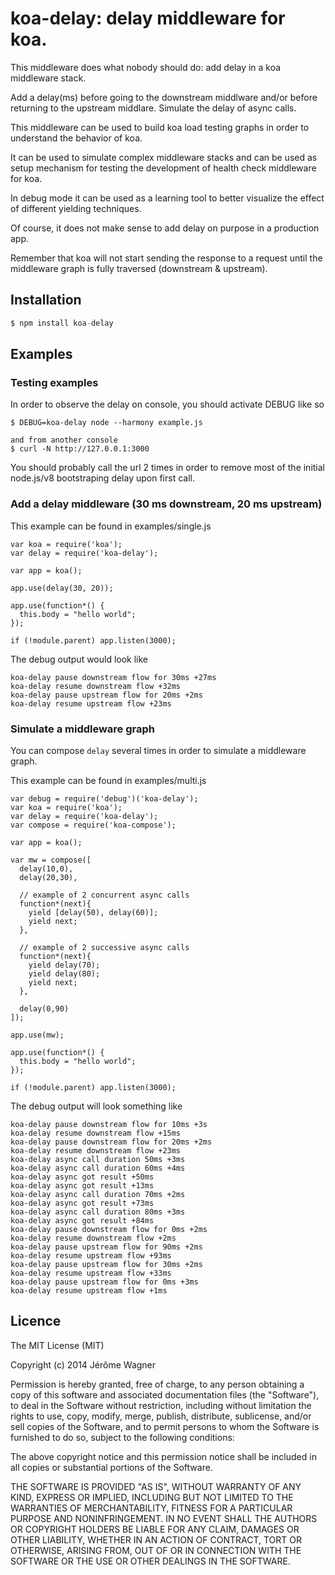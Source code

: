 # koa-delay: delay middleware for koa.
  
  This middleware does what nobody should do: add delay in a koa middleware stack.

  Add a delay(ms) before going to the downstream middlware and/or before
  returning to the upstream middlare.
  Simulate the delay of async calls.

  This middleware can be used to build koa load testing graphs in order to understand the behavior of koa.

  It can be used to simulate complex middleware stacks and can be used as setup mechanism for testing the development of health check middleware for koa.

  In debug mode it can be used as a learning tool to better visualize the effect of different yielding techniques.

  Of course, it does not make sense to add delay on purpose in a production app.

  Remember that koa will not start sending the response to a request until the middleware graph is fully traversed (downstream & upstream).


## Installation

```js
$ npm install koa-delay
```

## Examples

### Testing examples

In order to observe the delay on console, you should activate DEBUG like so

```
$ DEBUG=koa-delay node --harmony example.js

and from another console
$ curl -N http://127.0.0.1:3000
```

You should probably call the url 2 times in order to remove most of the initial node.js/v8 bootstraping delay upon first call.

### Add a delay middleware (30 ms downstream, 20 ms upstream)

This example can be found in examples/single.js

```
var koa = require('koa');
var delay = require('koa-delay');

var app = koa();

app.use(delay(30, 20));

app.use(function*() {
  this.body = "hello world";
});

if (!module.parent) app.listen(3000);
```

The debug output would look like

```
koa-delay pause downstream flow for 30ms +27ms
koa-delay resume downstream flow +32ms
koa-delay pause upstream flow for 20ms +2ms
koa-delay resume upstream flow +23ms
```

### Simulate a middleware graph

You can compose `delay` several times in order to simulate a middleware graph.

This example can be found in examples/multi.js

```
var debug = require('debug')('koa-delay');
var koa = require('koa');
var delay = require('koa-delay');
var compose = require('koa-compose');

var app = koa();

var mw = compose([
  delay(10,0),
  delay(20,30),

  // example of 2 concurrent async calls
  function*(next){
    yield [delay(50), delay(60)];
    yield next;
  },

  // example of 2 successive async calls
  function*(next){
    yield delay(70);
    yield delay(80);
    yield next;
  },

  delay(0,90)
]);

app.use(mw);

app.use(function*() {
  this.body = "hello world";
});

if (!module.parent) app.listen(3000);
```

The debug output will look something like

```
koa-delay pause downstream flow for 10ms +3s
koa-delay resume downstream flow +15ms
koa-delay pause downstream flow for 20ms +2ms
koa-delay resume downstream flow +23ms
koa-delay async call duration 50ms +3ms
koa-delay async call duration 60ms +4ms
koa-delay async got result +50ms
koa-delay async got result +13ms
koa-delay async call duration 70ms +2ms
koa-delay async got result +73ms
koa-delay async call duration 80ms +3ms
koa-delay async got result +84ms
koa-delay pause downstream flow for 0ms +2ms
koa-delay resume downstream flow +2ms
koa-delay pause upstream flow for 90ms +2ms
koa-delay resume upstream flow +93ms
koa-delay pause upstream flow for 30ms +2ms
koa-delay resume upstream flow +33ms
koa-delay pause upstream flow for 0ms +3ms
koa-delay resume upstream flow +1ms
```

## Licence

The MIT License (MIT)

Copyright (c) 2014 Jérôme Wagner

Permission is hereby granted, free of charge, to any person obtaining a copy of this software and associated documentation files (the "Software"), to deal in the Software without restriction, including without limitation the rights to use, copy, modify, merge, publish, distribute, sublicense, and/or sell copies of the Software, and to permit persons to whom the Software is furnished to do so, subject to the following conditions:

The above copyright notice and this permission notice shall be included in all copies or substantial portions of the Software.

THE SOFTWARE IS PROVIDED "AS IS", WITHOUT WARRANTY OF ANY KIND, EXPRESS OR IMPLIED, INCLUDING BUT NOT LIMITED TO THE WARRANTIES OF MERCHANTABILITY, FITNESS FOR A PARTICULAR PURPOSE AND NONINFRINGEMENT. IN NO EVENT SHALL THE AUTHORS OR COPYRIGHT HOLDERS BE LIABLE FOR ANY CLAIM, DAMAGES OR OTHER LIABILITY, WHETHER IN AN ACTION OF CONTRACT, TORT OR OTHERWISE, ARISING FROM, OUT OF OR IN CONNECTION WITH THE SOFTWARE OR THE USE OR OTHER DEALINGS IN THE SOFTWARE.

